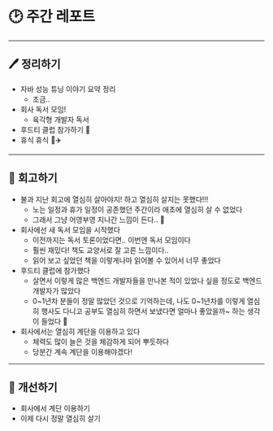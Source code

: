 # 🕑 주간 레포트

---

## 🖊 정리하기

- 자바 성능 튜닝 이야기 요약 정리
  - 조금..
- 회사 독서 모임!
  - 육각형 개발자 독서
- 후드티 클럽 참가하기 🧢
- 휴식 휴식 🎠✈️

---

## 💭 회고하기

- 불과 지난 회고에 열심히 살아야지! 하고 열심히 살지는 못했다!!!
  - 노는 일정과 휴가 일정이 공존했던 주간이라 애초에 열심히 살 수 없었다
  - 그래서 그냥 어영부영 지나간 느낌이 든다.. 🥲
- 회사에선 새 독서 모임을 시작했다
  - 이전까지는 독서 토론이었다면.. 이번엔 독서 모임이다
  - 훨씬 재밌다! 책도 교양서로 잘 고른 느낌이다..
  - 읽어 보고 싶었던 책을 이렇게나마 읽어볼 수 있어서 너무 좋았다
- 후드티 클럽에 참가했다
  - 살면서 이렇게 많은 백엔드 개발자들을 만나본 적이 있었나 싶을 정도로 백엔드 개발자가 많았다
  - 0~1년차 분들이 정말 많았던 것으로 기억하는데, 나도 0~1년차를 이렇게 열심히 행사도 다니고 공부도 열심히 하면서 보냈다면 얼마나 좋았을까~ 하는 생각이 들었다 🥲
- 회사에서는 열심히 계단을 이용하고 있다
  - 체력도 많이 늘은 것을 체감하게 되어 뿌듯하다
  - 당분간 계속 계단을 이용해야겠다!

---

## 🥊 개선하기

- 회사에서 계단 이용하기
- 이제 다시 정말 열심히 살기
